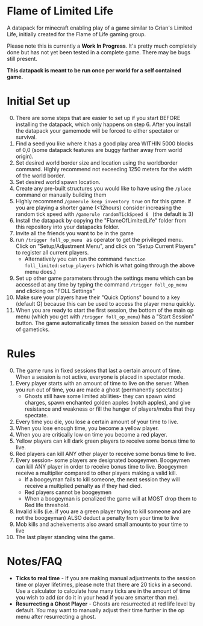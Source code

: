 # Flame of Limited Life
A datapack for minecraft enabling play of a game similar to Grian's Limited Life, initially created for the Flame of Life gaming group.

Please note this is currently a **Work In Progress**. It's pretty much completely done but has not yet been tested in a complete game. There may be bugs still present.

**This datapack is meant to be run once per world for a self contained game.**

# Initial Set up

0. There are some steps that are easier to set up if you start BEFORE installing the datapack, which only happens on step 6. After you install the datapack your gamemode will be forced to either spectator or survival.
1. Find a seed you like where it has a good play area WITHIN 5000 blocks of 0,0 (some datapack features are buggy farther away from world origin).
2. Set desired world border size and location using the worldborder command. Highly recommend not exceeding 1250 meters for the width of the world border.
3. Set desired world spawn location.
4. Create any pre-built structures you would like to have using the ```/place ``` command or manually building them
5. Highly recommend ```/gamerule keep_inventory true``` on for this game. If you are playing a shorter game (<12hours) consider increasing the random tick speed with ```/gamerule randomTickSpeed 6 ``` (the default is 3)
6. Install the datapack by copying the "FlameOfLimitedLife" folder from this repository into your datapacks folder.
7. Invite all the friends you want to be in the game
8. run ```/trigger foll_op_menu ``` as operator to get the privileged menu. Click on "Setup/Adjustment Menu", and click on "Setup Current Players" to register all current players.
	- Alternatively you can run the command ```function foll_limited:setup_players``` (which is what going through the above menu does.)
9. Set up other game parameters through the settings menu which can be accessed at any time by typing the command ```/trigger foll_op_menu``` and clicking on "FOLL Settings"
10. Make sure your players have their "Quick Options" bound to a key (default G) because this can be used to access the player menu quickly.
11. When you are ready to start the first session, the bottom of the main op menu (which you get with ```/trigger foll_op_menu```) has a "Start Session" button. The game automatically times the session based on the number of gameticks.


# Rules

0. The game runs in fixed sessions that last a certain amount of time. When a session is not active, everyone is placed in spectator mode.
1. Every player starts with an amount of time to live on the server. When you run out of time, you are made a ghost (permanently spectator.)
	- Ghosts still have some limited abilities- they can spawn wind charges, spawn enchanted golden apples (notch apples), and give resistance and weakness or fill the hunger of players/mobs that they spectate.
2. Every time you die, you lose a certain amount of your time to live.
3. When you lose enough time, you become a yellow player.
4. When you are critically low on time you become a red player.
5. Yellow players can kill dark green players to receive some bonus time to live.
6. Red players can kill ANY other player to receive some bonus time to live.
7. Every session- some players are designated boogeymen. Boogeymen can kill ANY player in order to receive bonus time to live. Boogeymen receive a multiplier compared to other players making a valid kill.
	- If a boogeyman fails to kill someone, the next session they will receive a multiplied penalty as if they had died.
	- Red players cannot be boogeymen
	- When a boogeyman is penalized the game will at MOST drop them to Red life threshold.
8. Invalid kills (i.e. if you are a green player trying to kill someone and are not the boogeyman) ALSO deduct a penalty from your time to live
9. Mob kills and acheivements also award small amounts to your time to live
10. The last player standing wins the game.


# Notes/FAQ

- **Ticks to real time** - If you are making manual adjustments to the session time or player lifetimes, please note that there are 20 ticks in a second. Use a calculator to calculate how many ticks are in the amount of time you wish to add (or do it in your head if you are smarter than me).
- **Resurrecting a Ghost Player** - Ghosts are resurrected at red life level by default. You may want to manually adjust their time further in the op menu after resurrecting a ghost.

